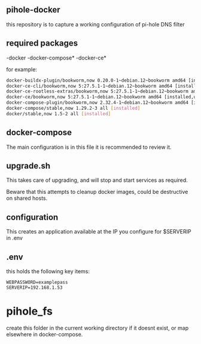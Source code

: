 ## pihole-docker

this repository is to capture a working configuration of pi-hole DNS filter

## required packages

-docker
-docker-compose*
-docker-ce*

for example:

```sh
docker-buildx-plugin/bookworm,now 0.20.0-1~debian.12~bookworm amd64 [installed,upgradable to: 0.21.0-1~debian.12~bookworm]
docker-ce-cli/bookworm,now 5:27.5.1-1~debian.12~bookworm amd64 [installed,upgradable to: 5:28.0.0-1~debian.12~bookworm]
docker-ce-rootless-extras/bookworm,now 5:27.5.1-1~debian.12~bookworm amd64 [installed,upgradable to: 5:28.0.0-1~debian.12~bookworm]
docker-ce/bookworm,now 5:27.5.1-1~debian.12~bookworm amd64 [installed,upgradable to: 5:28.0.0-1~debian.12~bookworm]
docker-compose-plugin/bookworm,now 2.32.4-1~debian.12~bookworm amd64 [installed,upgradable to: 2.33.0-1~debian.12~bookworm]
docker-compose/stable,now 1.29.2-3 all [installed]
docker/stable,now 1.5-2 all [installed]
```

## docker-compose 

The main configuration is in this file it is recommended to review it.

## upgrade.sh

This takes care of upgrading, and will stop and start services as required.

Beware that this attempts to cleanup docker images, could be destructive on shared hosts.

## configuration

This creates an application available at the IP you configure for $SERVERIP in .env

## .env

this holds the following key items:

```.env
WEBPASSWORD=examplepass
SERVERIP=192.168.1.53
```
# pihole_fs

create this folder in the current working directory if it doesnt exist, or map elsewhere in docker-compose.